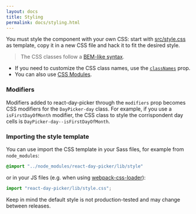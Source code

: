 ```yaml
---
layout: docs
title: Styling
permalink: docs/styling.html
---
```


You must style the component with your own CSS: start with [src/style.css](https://github.com/gpbl/react-day-picker/blob/master/src/style.css) as template, copy it in a new CSS file and hack it to fit the desired style.

> The CSS classes follow a [BEM-like syntax](https://css-tricks.com/bem-101/).

* If you need to customize the CSS class names, use the [`classNames`](api-daypicker.md#classnames) prop.
* You can also use [CSS Modules](css-modules.md).

### Modifiers

Modifiers added to react-day-picker through the `modifiers` prop becomes CSS modifiers for the `DayPicker-day` class. For example, if you use a `isFirstDayOfMonth` modifier, the CSS class to style the corrispondent day cells is `DayPicker-day--isFirstDayOfMonth`.

### Importing the style template

You can use import the CSS template in your Sass files, for example from `node_modules`:

```css
@import "../node_modules/react-day-picker/lib/style"
```

or in your JS files (e.g. when using [webpack-css-loader](https://github.com/webpack/css-loader)):

```js
import "react-day-picker/lib/style.css";
```

Keep in mind the default style is not production-tested and may change between releases.
